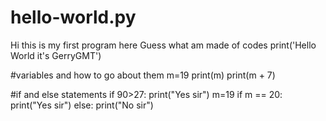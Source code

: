 # hello-world.py
Hi this is my first program here
Guess what am made of codes
print('Hello World it's GerryGMT')

#variables and how to go about them
m=19
print(m)
print(m + 7)

#if and else statements
if 90>27:
  print("Yes sir")
m=19
if m == 20:
  print("Yes sir")
else:
  print("No sir")
